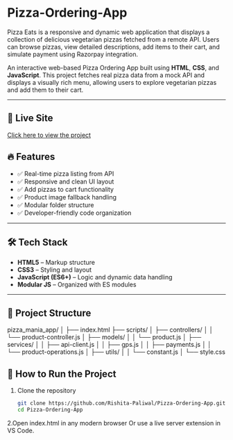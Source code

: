 # Pizza-Ordering-App
Pizza Eats is a responsive and dynamic web application that displays a collection of delicious vegetarian pizzas fetched from a remote API. Users can browse pizzas, view detailed descriptions, add items to their cart, and simulate payment using Razorpay integration.

An interactive web-based Pizza Ordering App built using **HTML**, **CSS**, and **JavaScript**. This project fetches real pizza data from a mock API and displays a visually rich menu, allowing users to explore vegetarian pizzas and add them to their cart.

---
## 🚀 Live Site  
[Click here to view the project](https://Rishita-Paliwal.github.io/Pizza-Ordering-App/)


## 🔥 Features

- ✅ Real-time pizza listing from API
- ✅ Responsive and clean UI layout
- ✅ Add pizzas to cart functionality
- ✅ Product image fallback handling
- ✅ Modular folder structure
- ✅ Developer-friendly code organization

---



## 🛠️ Tech Stack

- **HTML5** – Markup structure  
- **CSS3** – Styling and layout  
- **JavaScript (ES6+)** – Logic and dynamic data handling  
- **Modular JS** – Organized with ES modules

---

## 📁 Project Structure
pizza_mania_app/
│
├── index.html
├── scripts/
│ ├── controllers/
│ │ └── product-controller.js
│ ├── models/
│ │ └── product.js
│ ├── services/
│ │ ├── api-client.js
│ │ ├── gps.js
│ │ ├── payments.js
│ │ └── product-operations.js
│ ├── utils/
│ │ └── constant.js
│ └── style.css

## 🚀 How to Run the Project

1. Clone the repository  
   ```bash
   git clone https://github.com/Rishita-Paliwal/Pizza-Ordering-App.git
   cd Pizza-Ordering-App
2.Open index.html in any modern browser
Or use a live server extension in VS Code.


